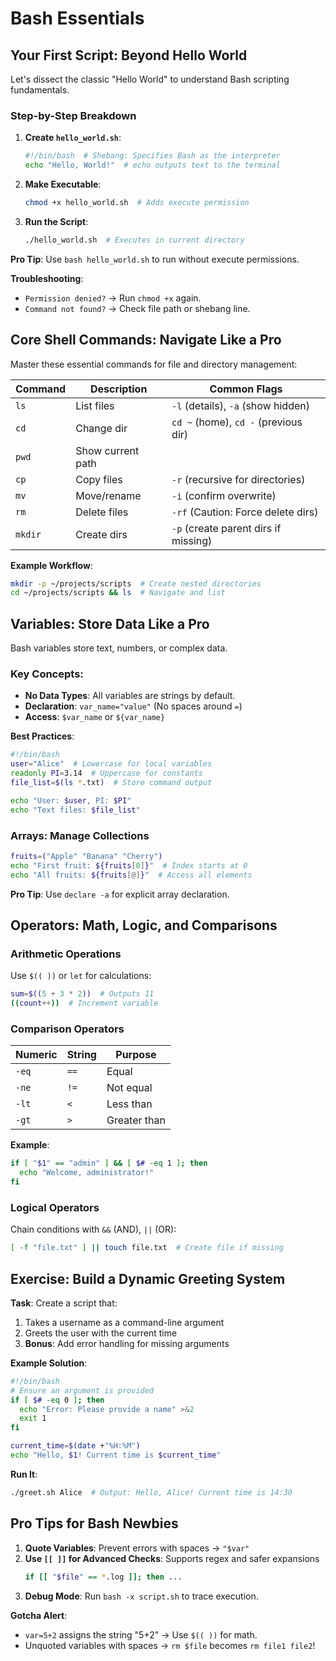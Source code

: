 # Bash Essentials

## **Your First Script: Beyond Hello World**
Let's dissect the classic "Hello World" to understand Bash scripting fundamentals.

### **Step-by-Step Breakdown**
1. **Create `hello_world.sh`**:
   ```bash
   #!/bin/bash  # Shebang: Specifies Bash as the interpreter
   echo "Hello, World!"  # echo outputs text to the terminal
   ```

2. **Make Executable**:
   ```bash
   chmod +x hello_world.sh  # Adds execute permission
   ```

3. **Run the Script**:
   ```bash
   ./hello_world.sh  # Executes in current directory
   ```

**Pro Tip**: Use `bash hello_world.sh` to run without execute permissions.

**Troubleshooting**:
- `Permission denied?` → Run `chmod +x` again.
- `Command not found?` → Check file path or shebang line.

## **Core Shell Commands: Navigate Like a Pro**
Master these essential commands for file and directory management:

| Command | Description       | Common Flags                              |
|---------|-------------------|-------------------------------------------|
| `ls`    | List files        | `-l` (details), `-a` (show hidden)        |
| `cd`    | Change dir        | `cd ~` (home), `cd -` (previous dir)      |
| `pwd`   | Show current path |                                           |
| `cp`    | Copy files        | `-r` (recursive for directories)          |
| `mv`    | Move/rename       | `-i` (confirm overwrite)                  |
| `rm`    | Delete files      | `-rf` (Caution: Force delete dirs)        |
| `mkdir` | Create dirs       | `-p` (create parent dirs if missing)      |

**Example Workflow**:
```bash
mkdir -p ~/projects/scripts  # Create nested directories
cd ~/projects/scripts && ls  # Navigate and list
```

## **Variables: Store Data Like a Pro**
Bash variables store text, numbers, or complex data.

### **Key Concepts**:
- **No Data Types**: All variables are strings by default.
- **Declaration**: `var_name="value"` (No spaces around `=`)
- **Access**: `$var_name` or `${var_name}`

**Best Practices**:
```bash
#!/bin/bash
user="Alice"  # Lowercase for local variables
readonly PI=3.14  # Uppercase for constants
file_list=$(ls *.txt)  # Store command output

echo "User: $user, PI: $PI"
echo "Text files: $file_list"
```

### **Arrays: Manage Collections**
```bash
fruits=("Apple" "Banana" "Cherry")
echo "First fruit: ${fruits[0]}"  # Index starts at 0
echo "All fruits: ${fruits[@]}"  # Access all elements
```

**Pro Tip**: Use `declare -a` for explicit array declaration.

## **Operators: Math, Logic, and Comparisons**

### **Arithmetic Operations**
Use `$(( ))` or `let` for calculations:
```bash
sum=$((5 + 3 * 2))  # Outputs 11
((count++))  # Increment variable
```

### **Comparison Operators**

| Numeric | String | Purpose      |
|---------|--------|--------------|
| `-eq`   | `==`   | Equal        |
| `-ne`   | `!=`   | Not equal    |
| `-lt`   | `<`    | Less than    |
| `-gt`   | `>`    | Greater than |

**Example**:
```bash
if [ "$1" == "admin" ] && [ $# -eq 1 ]; then
  echo "Welcome, administrator!"
fi
```

### **Logical Operators**
Chain conditions with `&&` (AND), `||` (OR):
```bash
[ -f "file.txt" ] || touch file.txt  # Create file if missing
```

## **Exercise: Build a Dynamic Greeting System**

**Task**: Create a script that:
1. Takes a username as a command-line argument
2. Greets the user with the current time
3. **Bonus**: Add error handling for missing arguments

**Example Solution**:
```bash
#!/bin/bash
# Ensure an argument is provided
if [ $# -eq 0 ]; then
  echo "Error: Please provide a name" >&2
  exit 1
fi

current_time=$(date +"%H:%M")
echo "Hello, $1! Current time is $current_time"
```

**Run It**:
```bash
./greet.sh Alice  # Output: Hello, Alice! Current time is 14:30
```

## **Pro Tips for Bash Newbies**
1. **Quote Variables**: Prevent errors with spaces → `"$var"`
2. **Use `[[ ]]` for Advanced Checks**: Supports regex and safer expansions
   ```bash
   if [[ "$file" == *.log ]]; then ...
   ```
3. **Debug Mode**: Run `bash -x script.sh` to trace execution.

**Gotcha Alert**:
- `var=5+2` assigns the string "5+2" → Use `$(( ))` for math.
- Unquoted variables with spaces → `rm $file` becomes `rm file1 file2`!
